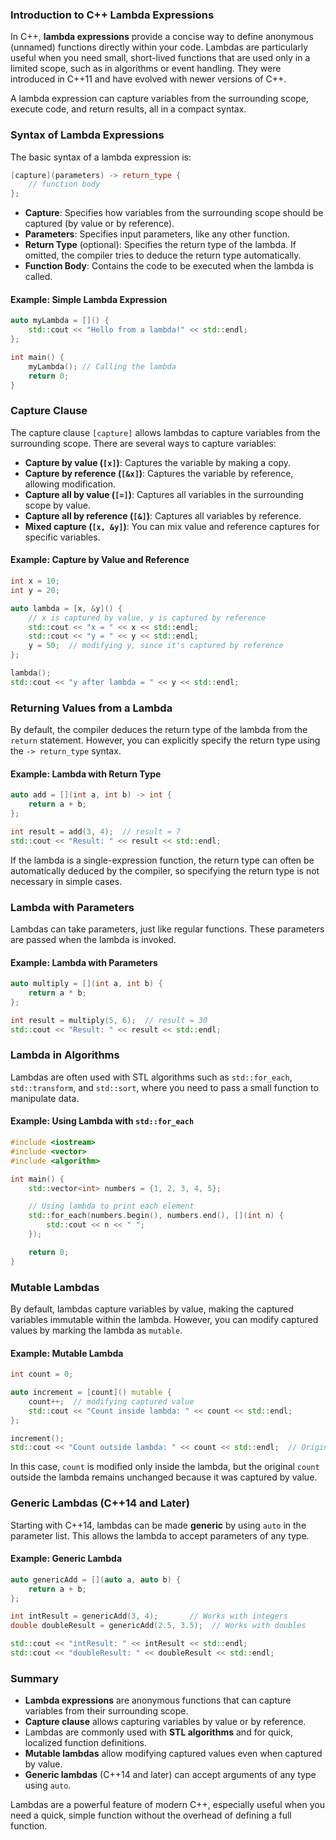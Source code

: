### Introduction to C++ Lambda Expressions

In C++, **lambda expressions** provide a concise way to define anonymous (unnamed) functions directly within your code. Lambdas are particularly useful when you need small, short-lived functions that are used only in a limited scope, such as in algorithms or event handling. They were introduced in C++11 and have evolved with newer versions of C++.

A lambda expression can capture variables from the surrounding scope, execute code, and return results, all in a compact syntax.

### Syntax of Lambda Expressions

The basic syntax of a lambda expression is:

```cpp
[capture](parameters) -> return_type {
    // function body
};
```

- **Capture**: Specifies how variables from the surrounding scope should be captured (by value or by reference).
- **Parameters**: Specifies input parameters, like any other function.
- **Return Type** (optional): Specifies the return type of the lambda. If omitted, the compiler tries to deduce the return type automatically.
- **Function Body**: Contains the code to be executed when the lambda is called.

#### Example: Simple Lambda Expression

```cpp
auto myLambda = []() {
    std::cout << "Hello from a lambda!" << std::endl;
};

int main() {
    myLambda(); // Calling the lambda
    return 0;
}
```

### Capture Clause

The capture clause `[capture]` allows lambdas to capture variables from the surrounding scope. There are several ways to capture variables:

- **Capture by value (`[x]`)**: Captures the variable by making a copy.
- **Capture by reference (`[&x]`)**: Captures the variable by reference, allowing modification.
- **Capture all by value (`[=]`)**: Captures all variables in the surrounding scope by value.
- **Capture all by reference (`[&]`)**: Captures all variables by reference.
- **Mixed capture (`[x, &y]`)**: You can mix value and reference captures for specific variables.

#### Example: Capture by Value and Reference

```cpp
int x = 10;
int y = 20;

auto lambda = [x, &y]() {
    // x is captured by value, y is captured by reference
    std::cout << "x = " << x << std::endl;
    std::cout << "y = " << y << std::endl;
    y = 50;  // modifying y, since it's captured by reference
};

lambda();
std::cout << "y after lambda = " << y << std::endl;
```

### Returning Values from a Lambda

By default, the compiler deduces the return type of the lambda from the `return` statement. However, you can explicitly specify the return type using the `-> return_type` syntax.

#### Example: Lambda with Return Type

```cpp
auto add = [](int a, int b) -> int {
    return a + b;
};

int result = add(3, 4);  // result = 7
std::cout << "Result: " << result << std::endl;
```

If the lambda is a single-expression function, the return type can often be automatically deduced by the compiler, so specifying the return type is not necessary in simple cases.

### Lambda with Parameters

Lambdas can take parameters, just like regular functions. These parameters are passed when the lambda is invoked.

#### Example: Lambda with Parameters

```cpp
auto multiply = [](int a, int b) {
    return a * b;
};

int result = multiply(5, 6);  // result = 30
std::cout << "Result: " << result << std::endl;
```

### Lambda in Algorithms

Lambdas are often used with STL algorithms such as `std::for_each`, `std::transform`, and `std::sort`, where you need to pass a small function to manipulate data.

#### Example: Using Lambda with `std::for_each`

```cpp
#include <iostream>
#include <vector>
#include <algorithm>

int main() {
    std::vector<int> numbers = {1, 2, 3, 4, 5};

    // Using lambda to print each element
    std::for_each(numbers.begin(), numbers.end(), [](int n) {
        std::cout << n << " ";
    });

    return 0;
}
```

### Mutable Lambdas

By default, lambdas capture variables by value, making the captured variables immutable within the lambda. However, you can modify captured values by marking the lambda as `mutable`.

#### Example: Mutable Lambda

```cpp
int count = 0;

auto increment = [count]() mutable {
    count++;  // modifying captured value
    std::cout << "Count inside lambda: " << count << std::endl;
};

increment();
std::cout << "Count outside lambda: " << count << std::endl;  // Original count remains unchanged
```

In this case, `count` is modified only inside the lambda, but the original `count` outside the lambda remains unchanged because it was captured by value.

### Generic Lambdas (C++14 and Later)

Starting with C++14, lambdas can be made **generic** by using `auto` in the parameter list. This allows the lambda to accept parameters of any type.

#### Example: Generic Lambda

```cpp
auto genericAdd = [](auto a, auto b) {
    return a + b;
};

int intResult = genericAdd(3, 4);       // Works with integers
double doubleResult = genericAdd(2.5, 3.5);  // Works with doubles

std::cout << "intResult: " << intResult << std::endl;
std::cout << "doubleResult: " << doubleResult << std::endl;
```

### Summary

- **Lambda expressions** are anonymous functions that can capture variables from their surrounding scope.
- **Capture clause** allows capturing variables by value or by reference.
- Lambdas are commonly used with **STL algorithms** and for quick, localized function definitions.
- **Mutable lambdas** allow modifying captured values even when captured by value.
- **Generic lambdas** (C++14 and later) can accept arguments of any type using `auto`.

Lambdas are a powerful feature of modern C++, especially useful when you need a quick, simple function without the overhead of defining a full function.
